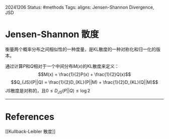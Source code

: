 20241206
Status: #methods
Tags: 
aligns: Jensen-Shannon Divergence, JSD
# Jensen-Shannon 散度
衡量两个概率分布之间相似性的一种度量，是KL散度的一种对称化和归一化的版本。

通过计算$P$和$Q$相对于一个中间分布$M(x)$的KL散度来定义：
$$M(x) = \frac{1}{2}P(x) + \frac{1}{2}Q(x)$$
$$Q_{JS}(P||Q) = \frac{1}{2}D_{KL}(P||M) + \frac{1}{2}D_{KL}(Q||M)$$
JS散度是对称的，且$0 \leq D_{JS}(P||Q) \leq \log2$

---
# References
[[Kullback-Leibler 散度]]
